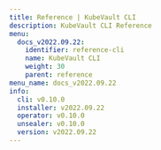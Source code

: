```yaml
---
title: Reference | KubeVault CLI
description: KubeVault CLI Reference
menu:
  docs_v2022.09.22:
    identifier: reference-cli
    name: KubeVault CLI
    weight: 30
    parent: reference
menu_name: docs_v2022.09.22
info:
  cli: v0.10.0
  installer: v2022.09.22
  operator: v0.10.0
  unsealer: v0.10.0
  version: v2022.09.22
---
```


